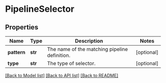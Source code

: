 # PipelineSelector

## Properties
Name | Type | Description | Notes
------------ | ------------- | ------------- | -------------
**pattern** | **str** | The name of the matching pipeline definition. | [optional] 
**type** | **str** | The type of selector. | [optional] 

[[Back to Model list]](../README.md#documentation-for-models) [[Back to API list]](../README.md#documentation-for-api-endpoints) [[Back to README]](../README.md)


